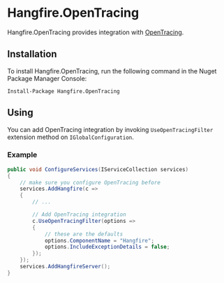 # Hangfire.OpenTracing

Hangfire.OpenTracing provides integration with [OpenTracing](https://opentracing.io/).

## Installation

To install Hangfire.OpenTracing, run the following command in the Nuget Package Manager Console:

```
Install-Package Hangfire.OpenTracing
```

## Using

You can add OpenTracing integration by invoking `UseOpenTracingFilter` extension method on `IGlobalConfiguration`.

### Example

```csharp
public void ConfigureServices(IServiceCollection services)
{
    // make sure you configure OpenTracing before 
    services.AddHangfire(c =>
    {
        // ...

        // Add OpenTracing integration
        c.UseOpenTracingFilter(options => 
        {
            // these are the defaults
            options.ComponentName = "Hangfire";
            options.IncludeExceptionDetails = false;
        });
    });
    services.AddHangfireServer();
}
```
